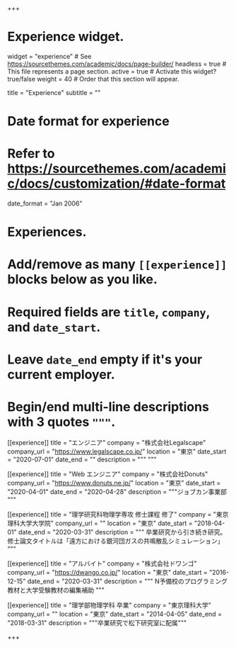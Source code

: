 +++
# Experience widget.
widget = "experience"  # See https://sourcethemes.com/academic/docs/page-builder/
headless = true  # This file represents a page section.
active = true  # Activate this widget? true/false
weight = 40  # Order that this section will appear.

title = "Experience"
subtitle = ""

# Date format for experience
#   Refer to https://sourcethemes.com/academic/docs/customization/#date-format
date_format = "Jan 2006"

# Experiences.
#   Add/remove as many `[[experience]]` blocks below as you like.
#   Required fields are `title`, `company`, and `date_start`.
#   Leave `date_end` empty if it's your current employer.
#   Begin/end multi-line descriptions with 3 quotes `"""`.

[[experience]]
  title = "エンジニア"
  company = "株式会社Legalscape"
  company_url = "https://www.legalscape.co.jp/"
  location = "東京"
  date_start = "2020-07-01"
  date_end = ""
  description = """
  """

[[experience]]
  title = "Web エンジニア"
  company = "株式会社Donuts"
  company_url = "https://www.donuts.ne.jp/"
  location = "東京"
  date_start = "2020-04-01"
  date_end = "2020-04-28"
  description = """ジョブカン事業部
  """

[[experience]]
  title = "理学研究科物理学専攻 修士課程 修了"
  company = "東京理科大学大学院"
  company_url = ""
  location = "東京"
  date_start = "2018-04-01"
  date_end = "2020-03-31"
  description = """
  卒業研究から引き続き研究。修士論文タイトルは「遠方における銀河団ガスの共鳴散乱シミュレーション」
  """

[[experience]]
  title = "アルバイト"
  company = "株式会社ドワンゴ"
  company_url = "https://dwango.co.jp/"
  location = "東京"
  date_start = "2016-12-15"
  date_end = "2020-03-31"
  description = """
  N予備校のプログラミング教材と大学受験教材の編集補助
  """

[[experience]]
  title = "理学部物理学科 卒業"
  company = "東京理科大学"
  company_url = ""
  location = "東京"
  date_start = "2014-04-05"
  date_end = "2018-03-31"
  description = """卒業研究で松下研究室に配属"""

+++
